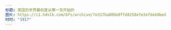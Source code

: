 ```yaml
---
标题: 美国的世界霸权是从哪一天开始的
图片: https://i1.hdslb.com/bfs/archive/7e317ba089e0ffd8258efe3efdeb9bed7ba15b04.jpg@480w_300h_1c_!web-space-channel-video.webp
时时: "1917"
---
```

